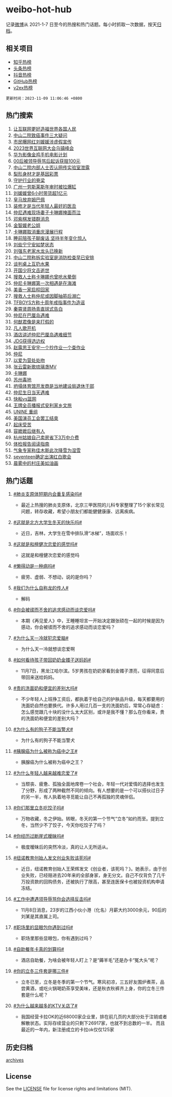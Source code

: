 # weibo-hot-hub

记录[微博](https://www.weibo.com)从 2021-1-7 日至今的热搜和热门话题。每小时抓取一次数据，按天[归档](archives)。

## 相关项目

- [知乎热榜](https://github.com/lonnyzhang423/zhihu-hot-hub)
- [头条热榜](https://github.com/lonnyzhang423/toutiao-hot-hub)
- [抖音热榜](https://github.com/lonnyzhang423/douyin-hot-hub)
- [GitHub热榜](https://github.com/lonnyzhang423/github-hot-hub)
- [v2ex热榜](https://github.com/lonnyzhang423/v2ex-hot-hub)


`更新时间：2023-11-09 11:06:46 +0800`

## 热门搜索

1. [让互联网更好造福世界各国人民](https://m.weibo.cn/search?containerid=100103type%3D1%26t%3D10%26q%3D%23%E8%AE%A9%E4%BA%92%E8%81%94%E7%BD%91%E6%9B%B4%E5%A5%BD%E9%80%A0%E7%A6%8F%E4%B8%96%E7%95%8C%E5%90%84%E5%9B%BD%E4%BA%BA%E6%B0%91%23&stream_entry_id=51&isnewpage=1&extparam=seat%3D1%26pos%3D0%26q%3D%2523%25E8%25AE%25A9%25E4%25BA%2592%25E8%2581%2594%25E7%25BD%2591%25E6%259B%25B4%25E5%25A5%25BD%25E9%2580%25A0%25E7%25A6%258F%25E4%25B8%2596%25E7%2595%258C%25E5%2590%2584%25E5%259B%25BD%25E4%25BA%25BA%25E6%25B0%2591%2523%26dgr%3D0%26c_type%3D51%26filter_type%3Drealtimehot%26stream_entry_id%3D51%26cate%3D10103%26display_time%3D1699499205%26pre_seqid%3D1699499205007932313156)
1. [中山二院致癌事件三大疑问](https://m.weibo.cn/search?containerid=100103type%3D1%26t%3D10%26q%3D%23%E4%B8%AD%E5%B1%B1%E4%BA%8C%E9%99%A2%E8%87%B4%E7%99%8C%E4%BA%8B%E4%BB%B6%E4%B8%89%E5%A4%A7%E7%96%91%E9%97%AE%23&stream_entry_id=31&isnewpage=1&extparam=seat%3D1%26c_type%3D31%26pos%3D0%26flag%3D1%26dgr%3D0%26filter_type%3Drealtimehot%26cate%3D5001%26stream_entry_id%3D31%26q%3D%2523%25E4%25B8%25AD%25E5%25B1%25B1%25E4%25BA%258C%25E9%2599%25A2%25E8%2587%25B4%25E7%2599%258C%25E4%25BA%258B%25E4%25BB%25B6%25E4%25B8%2589%25E5%25A4%25A7%25E7%2596%2591%25E9%2597%25AE%2523%26band_rank%3D1%26lcate%3D5001%26realpos%3D1%26display_time%3D1699499205%26pre_seqid%3D1699499205007932313156)
1. [市民曝网红刘媛媛涉虚假宣传](https://m.weibo.cn/search?containerid=100103type%3D1%26t%3D10%26q%3D%23%E5%B8%82%E6%B0%91%E6%9B%9D%E7%BD%91%E7%BA%A2%E5%88%98%E5%AA%9B%E5%AA%9B%E6%B6%89%E8%99%9A%E5%81%87%E5%AE%A3%E4%BC%A0%23&stream_entry_id=31&isnewpage=1&extparam=seat%3D1%26c_type%3D31%26pos%3D1%26flag%3D2%26dgr%3D0%26filter_type%3Drealtimehot%26cate%3D5001%26stream_entry_id%3D31%26q%3D%2523%25E5%25B8%2582%25E6%25B0%2591%25E6%259B%259D%25E7%25BD%2591%25E7%25BA%25A2%25E5%2588%2598%25E5%25AA%259B%25E5%25AA%259B%25E6%25B6%2589%25E8%2599%259A%25E5%2581%2587%25E5%25AE%25A3%25E4%25BC%25A0%2523%26band_rank%3D2%26lcate%3D5001%26realpos%3D2%26display_time%3D1699499205%26pre_seqid%3D1699499205007932313156)
1. [2023世界互联网大会乌镇峰会](https://m.weibo.cn/search?containerid=100103type%3D1%26t%3D10%26q%3D%232023%E4%B8%96%E7%95%8C%E4%BA%92%E8%81%94%E7%BD%91%E5%A4%A7%E4%BC%9A%E4%B9%8C%E9%95%87%E5%B3%B0%E4%BC%9A%23&stream_entry_id=31&isnewpage=1&extparam=seat%3D1%26c_type%3D31%26pos%3D2%26flag%3D0%26dgr%3D0%26filter_type%3Drealtimehot%26cate%3D5001%26stream_entry_id%3D31%26q%3D%25232023%25E4%25B8%2596%25E7%2595%258C%25E4%25BA%2592%25E8%2581%2594%25E7%25BD%2591%25E5%25A4%25A7%25E4%25BC%259A%25E4%25B9%258C%25E9%2595%2587%25E5%25B3%25B0%25E4%25BC%259A%2523%26band_rank%3D3%26lcate%3D5001%26realpos%3D3%26display_time%3D1699499205%26pre_seqid%3D1699499205007932313156)
1. [华为影像金鸡手机电影计划](https://m.weibo.cn/search?containerid=100103type%3D1%26t%3D10%26q%3D%23%E5%8D%8E%E4%B8%BA%E5%BD%B1%E5%83%8F%E9%87%91%E9%B8%A1%E6%89%8B%E6%9C%BA%E7%94%B5%E5%BD%B1%E8%AE%A1%E5%88%92%23&stream_entry_id=31&isnewpage=1&extparam=seat%3D1%26pos%3D3%26dgr%3D0%26is_ad_pos%3D1%26filter_type%3Drealtimehot%26cate%3D5001%26band_rank%3D4%26lcate%3D5001%26topic_ad%3D1%26c_type%3D31%26stream_entry_id%3D31%26q%3D%2523%25E5%258D%258E%25E4%25B8%25BA%25E5%25BD%25B1%25E5%2583%258F%25E9%2587%2591%25E9%25B8%25A1%25E6%2589%258B%25E6%259C%25BA%25E7%2594%25B5%25E5%25BD%25B1%25E8%25AE%25A1%25E5%2588%2592%2523%26adid%3D211024%26display_time%3D1699499205%26pre_seqid%3D1699499205007932313156)
1. [00后被领导辱骂后起诉获赔100元](https://m.weibo.cn/search?containerid=100103type%3D1%26t%3D10%26q%3D%2300%E5%90%8E%E8%A2%AB%E9%A2%86%E5%AF%BC%E8%BE%B1%E9%AA%82%E5%90%8E%E8%B5%B7%E8%AF%89%E8%8E%B7%E8%B5%94100%E5%85%83%23&stream_entry_id=31&isnewpage=1&extparam=seat%3D1%26c_type%3D31%26pos%3D4%26flag%3D0%26dgr%3D0%26filter_type%3Drealtimehot%26cate%3D5001%26stream_entry_id%3D31%26q%3D%252300%25E5%2590%258E%25E8%25A2%25AB%25E9%25A2%2586%25E5%25AF%25BC%25E8%25BE%25B1%25E9%25AA%2582%25E5%2590%258E%25E8%25B5%25B7%25E8%25AF%2589%25E8%258E%25B7%25E8%25B5%2594100%25E5%2585%2583%2523%26band_rank%3D4%26lcate%3D5001%26realpos%3D4%26display_time%3D1699499205%26pre_seqid%3D1699499205007932313156)
1. [中山二院内部人士否认网传实验室泄露](https://m.weibo.cn/search?containerid=100103type%3D1%26t%3D10%26q%3D%23%E4%B8%AD%E5%B1%B1%E4%BA%8C%E9%99%A2%E5%86%85%E9%83%A8%E4%BA%BA%E5%A3%AB%E5%90%A6%E8%AE%A4%E7%BD%91%E4%BC%A0%E5%AE%9E%E9%AA%8C%E5%AE%A4%E6%B3%84%E9%9C%B2%23&stream_entry_id=31&isnewpage=1&extparam=seat%3D1%26c_type%3D31%26pos%3D5%26flag%3D1%26dgr%3D0%26filter_type%3Drealtimehot%26cate%3D5001%26stream_entry_id%3D31%26q%3D%2523%25E4%25B8%25AD%25E5%25B1%25B1%25E4%25BA%258C%25E9%2599%25A2%25E5%2586%2585%25E9%2583%25A8%25E4%25BA%25BA%25E5%25A3%25AB%25E5%2590%25A6%25E8%25AE%25A4%25E7%25BD%2591%25E4%25BC%25A0%25E5%25AE%259E%25E9%25AA%258C%25E5%25AE%25A4%25E6%25B3%2584%25E9%259C%25B2%2523%26band_rank%3D5%26lcate%3D5001%26realpos%3D5%26display_time%3D1699499205%26pre_seqid%3D1699499205007932313156)
1. [梨形身材才是基因彩票](https://m.weibo.cn/search?containerid=100103type%3D1%26t%3D10%26q%3D%E6%A2%A8%E5%BD%A2%E8%BA%AB%E6%9D%90%E6%89%8D%E6%98%AF%E5%9F%BA%E5%9B%A0%E5%BD%A9%E7%A5%A8&stream_entry_id=31&isnewpage=1&extparam=seat%3D1%26c_type%3D31%26pos%3D6%26flag%3D0%26dgr%3D0%26filter_type%3Drealtimehot%26cate%3D5001%26stream_entry_id%3D31%26q%3D%25E6%25A2%25A8%25E5%25BD%25A2%25E8%25BA%25AB%25E6%259D%2590%25E6%2589%258D%25E6%2598%25AF%25E5%259F%25BA%25E5%259B%25A0%25E5%25BD%25A9%25E7%25A5%25A8%26band_rank%3D6%26lcate%3D5001%26realpos%3D6%26display_time%3D1699499205%26pre_seqid%3D1699499205007932313156)
1. [守护行业的脊梁](https://m.weibo.cn/search?containerid=100103type%3D1%26t%3D10%26q%3D%23%E5%AE%88%E6%8A%A4%E8%A1%8C%E4%B8%9A%E7%9A%84%E8%84%8A%E6%A2%81%23&stream_entry_id=31&isnewpage=1&extparam=seat%3D1%26pos%3D7%26dgr%3D0%26is_ad_pos%3D1%26filter_type%3Drealtimehot%26cate%3D5001%26band_rank%3D7%26lcate%3D5001%26topic_ad%3D1%26c_type%3D31%26stream_entry_id%3D31%26q%3D%2523%25E5%25AE%2588%25E6%258A%25A4%25E8%25A1%258C%25E4%25B8%259A%25E7%259A%2584%25E8%2584%258A%25E6%25A2%2581%2523%26adid%3D211030%26display_time%3D1699499205%26pre_seqid%3D1699499205007932313156)
1. [广州一劳斯莱斯年审时被拉爆缸](https://m.weibo.cn/search?containerid=100103type%3D1%26t%3D10%26q%3D%23%E5%B9%BF%E5%B7%9E%E4%B8%80%E5%8A%B3%E6%96%AF%E8%8E%B1%E6%96%AF%E5%B9%B4%E5%AE%A1%E6%97%B6%E8%A2%AB%E6%8B%89%E7%88%86%E7%BC%B8%23&stream_entry_id=31&isnewpage=1&extparam=seat%3D1%26c_type%3D31%26pos%3D8%26flag%3D1%26dgr%3D0%26filter_type%3Drealtimehot%26cate%3D5001%26stream_entry_id%3D31%26q%3D%2523%25E5%25B9%25BF%25E5%25B7%259E%25E4%25B8%2580%25E5%258A%25B3%25E6%2596%25AF%25E8%258E%25B1%25E6%2596%25AF%25E5%25B9%25B4%25E5%25AE%25A1%25E6%2597%25B6%25E8%25A2%25AB%25E6%258B%2589%25E7%2588%2586%25E7%25BC%25B8%2523%26band_rank%3D7%26lcate%3D5001%26realpos%3D7%26display_time%3D1699499205%26pre_seqid%3D1699499205007932313156)
1. [刘媛媛曾6小时带货超1亿元](https://m.weibo.cn/search?containerid=100103type%3D1%26t%3D10%26q%3D%23%E5%88%98%E5%AA%9B%E5%AA%9B%E6%9B%BE6%E5%B0%8F%E6%97%B6%E5%B8%A6%E8%B4%A7%E8%B6%851%E4%BA%BF%E5%85%83%23&stream_entry_id=31&isnewpage=1&extparam=seat%3D1%26c_type%3D31%26pos%3D9%26flag%3D1%26dgr%3D0%26filter_type%3Drealtimehot%26cate%3D5001%26stream_entry_id%3D31%26q%3D%2523%25E5%2588%2598%25E5%25AA%259B%25E5%25AA%259B%25E6%259B%25BE6%25E5%25B0%258F%25E6%2597%25B6%25E5%25B8%25A6%25E8%25B4%25A7%25E8%25B6%25851%25E4%25BA%25BF%25E5%2585%2583%2523%26band_rank%3D8%26lcate%3D5001%26realpos%3D8%26display_time%3D1699499205%26pre_seqid%3D1699499205007932313156)
1. [皇马放弃姆巴佩](https://m.weibo.cn/search?containerid=100103type%3D1%26t%3D10%26q%3D%E7%9A%87%E9%A9%AC%E6%94%BE%E5%BC%83%E5%A7%86%E5%B7%B4%E4%BD%A9&stream_entry_id=31&isnewpage=1&extparam=seat%3D1%26c_type%3D31%26pos%3D10%26flag%3D1%26dgr%3D0%26filter_type%3Drealtimehot%26cate%3D5001%26stream_entry_id%3D31%26q%3D%25E7%259A%2587%25E9%25A9%25AC%25E6%2594%25BE%25E5%25BC%2583%25E5%25A7%2586%25E5%25B7%25B4%25E4%25BD%25A9%26band_rank%3D9%26lcate%3D5001%26realpos%3D9%26display_time%3D1699499205%26pre_seqid%3D1699499205007932313156)
1. [装修才是当代年轻人最好的医丑](https://m.weibo.cn/search?containerid=100103type%3D1%26t%3D10%26q%3D%E8%A3%85%E4%BF%AE%E6%89%8D%E6%98%AF%E5%BD%93%E4%BB%A3%E5%B9%B4%E8%BD%BB%E4%BA%BA%E6%9C%80%E5%A5%BD%E7%9A%84%E5%8C%BB%E4%B8%91&stream_entry_id=31&isnewpage=1&extparam=seat%3D1%26c_type%3D31%26pos%3D11%26flag%3D1%26dgr%3D0%26filter_type%3Drealtimehot%26cate%3D5001%26stream_entry_id%3D31%26q%3D%25E8%25A3%2585%25E4%25BF%25AE%25E6%2589%258D%25E6%2598%25AF%25E5%25BD%2593%25E4%25BB%25A3%25E5%25B9%25B4%25E8%25BD%25BB%25E4%25BA%25BA%25E6%259C%2580%25E5%25A5%25BD%25E7%259A%2584%25E5%258C%25BB%25E4%25B8%2591%26band_rank%3D10%26lcate%3D5001%26realpos%3D10%26display_time%3D1699499205%26pre_seqid%3D1699499205007932313156)
1. [仲尼遇难现场妻子卡琳娜掩面而泣](https://m.weibo.cn/search?containerid=100103type%3D1%26t%3D10%26q%3D%23%E4%BB%B2%E5%B0%BC%E9%81%87%E9%9A%BE%E7%8E%B0%E5%9C%BA%E5%A6%BB%E5%AD%90%E5%8D%A1%E7%90%B3%E5%A8%9C%E6%8E%A9%E9%9D%A2%E8%80%8C%E6%B3%A3%23&stream_entry_id=31&isnewpage=1&extparam=seat%3D1%26c_type%3D31%26pos%3D12%26flag%3D2%26dgr%3D0%26filter_type%3Drealtimehot%26cate%3D5001%26stream_entry_id%3D31%26q%3D%2523%25E4%25BB%25B2%25E5%25B0%25BC%25E9%2581%2587%25E9%259A%25BE%25E7%258E%25B0%25E5%259C%25BA%25E5%25A6%25BB%25E5%25AD%2590%25E5%258D%25A1%25E7%2590%25B3%25E5%25A8%259C%25E6%258E%25A9%25E9%259D%25A2%25E8%2580%258C%25E6%25B3%25A3%2523%26band_rank%3D11%26lcate%3D5001%26realpos%3D11%26display_time%3D1699499205%26pre_seqid%3D1699499205007932313156)
1. [邓紫棋发错群消息](https://m.weibo.cn/search?containerid=100103type%3D1%26t%3D10%26q%3D%23%E9%82%93%E7%B4%AB%E6%A3%8B%E5%8F%91%E9%94%99%E7%BE%A4%E6%B6%88%E6%81%AF%23&stream_entry_id=31&isnewpage=1&extparam=seat%3D1%26c_type%3D31%26pos%3D13%26flag%3D1%26dgr%3D0%26filter_type%3Drealtimehot%26cate%3D5001%26stream_entry_id%3D31%26q%3D%2523%25E9%2582%2593%25E7%25B4%25AB%25E6%25A3%258B%25E5%258F%2591%25E9%2594%2599%25E7%25BE%25A4%25E6%25B6%2588%25E6%2581%25AF%2523%26band_rank%3D12%26lcate%3D5001%26realpos%3D12%26display_time%3D1699499205%26pre_seqid%3D1699499205007932313156)
1. [金智媛老公姐](https://m.weibo.cn/search?containerid=100103type%3D1%26t%3D10%26q%3D%23%E9%87%91%E6%99%BA%E5%AA%9B%E8%80%81%E5%85%AC%E5%A7%90%23&stream_entry_id=31&isnewpage=1&extparam=seat%3D1%26c_type%3D31%26pos%3D14%26flag%3D1%26dgr%3D0%26filter_type%3Drealtimehot%26cate%3D5001%26stream_entry_id%3D31%26q%3D%2523%25E9%2587%2591%25E6%2599%25BA%25E5%25AA%259B%25E8%2580%2581%25E5%2585%25AC%25E5%25A7%2590%2523%26band_rank%3D13%26lcate%3D5001%26realpos%3D13%26display_time%3D1699499205%26pre_seqid%3D1699499205007932313156)
1. [卡琳娜取消重庆漫展行程](https://m.weibo.cn/search?containerid=100103type%3D1%26t%3D10%26q%3D%23%E5%8D%A1%E7%90%B3%E5%A8%9C%E5%8F%96%E6%B6%88%E9%87%8D%E5%BA%86%E6%BC%AB%E5%B1%95%E8%A1%8C%E7%A8%8B%23&stream_entry_id=31&isnewpage=1&extparam=seat%3D1%26c_type%3D31%26pos%3D15%26flag%3D2%26dgr%3D0%26filter_type%3Drealtimehot%26cate%3D5001%26stream_entry_id%3D31%26q%3D%2523%25E5%258D%25A1%25E7%2590%25B3%25E5%25A8%259C%25E5%258F%2596%25E6%25B6%2588%25E9%2587%258D%25E5%25BA%2586%25E6%25BC%25AB%25E5%25B1%2595%25E8%25A1%258C%25E7%25A8%258B%2523%26band_rank%3D14%26lcate%3D5001%26realpos%3D14%26display_time%3D1699499205%26pre_seqid%3D1699499205007932313156)
1. [睡前陪孩子聊废话 坚持半年变化惊人](https://m.weibo.cn/search?containerid=100103type%3D1%26t%3D10%26q%3D%E7%9D%A1%E5%89%8D%E9%99%AA%E5%AD%A9%E5%AD%90%E8%81%8A%E5%BA%9F%E8%AF%9D+%E5%9D%9A%E6%8C%81%E5%8D%8A%E5%B9%B4%E5%8F%98%E5%8C%96%E6%83%8A%E4%BA%BA&stream_entry_id=31&isnewpage=1&extparam=seat%3D1%26c_type%3D31%26pos%3D16%26flag%3D0%26dgr%3D0%26filter_type%3Drealtimehot%26cate%3D5001%26stream_entry_id%3D31%26q%3D%25E7%259D%25A1%25E5%2589%258D%25E9%2599%25AA%25E5%25AD%25A9%25E5%25AD%2590%25E8%2581%258A%25E5%25BA%259F%25E8%25AF%259D%2520%25E5%259D%259A%25E6%258C%2581%25E5%258D%258A%25E5%25B9%25B4%25E5%258F%2598%25E5%258C%2596%25E6%2583%258A%25E4%25BA%25BA%26band_rank%3D15%26lcate%3D5001%26realpos%3D15%26display_time%3D1699499205%26pre_seqid%3D1699499205007932313156)
1. [刘些宁宁安如梦状态](https://m.weibo.cn/search?containerid=100103type%3D1%26t%3D10%26q%3D%23%E5%88%98%E4%BA%9B%E5%AE%81%E5%AE%81%E5%AE%89%E5%A6%82%E6%A2%A6%E7%8A%B6%E6%80%81%23&stream_entry_id=31&isnewpage=1&extparam=seat%3D1%26c_type%3D31%26pos%3D17%26flag%3D1%26dgr%3D0%26filter_type%3Drealtimehot%26cate%3D5001%26stream_entry_id%3D31%26q%3D%2523%25E5%2588%2598%25E4%25BA%259B%25E5%25AE%2581%25E5%25AE%2581%25E5%25AE%2589%25E5%25A6%2582%25E6%25A2%25A6%25E7%258A%25B6%25E6%2580%2581%2523%26band_rank%3D16%26lcate%3D5001%26realpos%3D16%26display_time%3D1699499205%26pre_seqid%3D1699499205007932313156)
1. [刘强东老家水龙头已换新](https://m.weibo.cn/search?containerid=100103type%3D1%26t%3D10%26q%3D%23%E5%88%98%E5%BC%BA%E4%B8%9C%E8%80%81%E5%AE%B6%E6%B0%B4%E9%BE%99%E5%A4%B4%E5%B7%B2%E6%8D%A2%E6%96%B0%23&stream_entry_id=31&isnewpage=1&extparam=seat%3D1%26c_type%3D31%26pos%3D18%26flag%3D1%26dgr%3D0%26filter_type%3Drealtimehot%26cate%3D5001%26stream_entry_id%3D31%26q%3D%2523%25E5%2588%2598%25E5%25BC%25BA%25E4%25B8%259C%25E8%2580%2581%25E5%25AE%25B6%25E6%25B0%25B4%25E9%25BE%2599%25E5%25A4%25B4%25E5%25B7%25B2%25E6%258D%25A2%25E6%2596%25B0%2523%26band_rank%3D17%26lcate%3D5001%26realpos%3D17%26display_time%3D1699499205%26pre_seqid%3D1699499205007932313156)
1. [中山二院称拆实验室是消防检查早已安排](https://m.weibo.cn/search?containerid=100103type%3D1%26t%3D10%26q%3D%23%E4%B8%AD%E5%B1%B1%E4%BA%8C%E9%99%A2%E7%A7%B0%E6%8B%86%E5%AE%9E%E9%AA%8C%E5%AE%A4%E6%98%AF%E6%B6%88%E9%98%B2%E6%A3%80%E6%9F%A5%E6%97%A9%E5%B7%B2%E5%AE%89%E6%8E%92%23&stream_entry_id=31&isnewpage=1&extparam=seat%3D1%26c_type%3D31%26pos%3D19%26flag%3D1%26dgr%3D0%26filter_type%3Drealtimehot%26cate%3D5001%26stream_entry_id%3D31%26q%3D%2523%25E4%25B8%25AD%25E5%25B1%25B1%25E4%25BA%258C%25E9%2599%25A2%25E7%25A7%25B0%25E6%258B%2586%25E5%25AE%259E%25E9%25AA%258C%25E5%25AE%25A4%25E6%2598%25AF%25E6%25B6%2588%25E9%2598%25B2%25E6%25A3%2580%25E6%259F%25A5%25E6%2597%25A9%25E5%25B7%25B2%25E5%25AE%2589%25E6%258E%2592%2523%26band_rank%3D18%26lcate%3D5001%26realpos%3D18%26display_time%3D1699499205%26pre_seqid%3D1699499205007932313156)
1. [谈判桌上互扔水果](https://m.weibo.cn/search?containerid=100103type%3D1%26t%3D10%26q%3D%23%E8%B0%88%E5%88%A4%E6%A1%8C%E4%B8%8A%E4%BA%92%E6%89%94%E6%B0%B4%E6%9E%9C%23&stream_entry_id=31&isnewpage=1&extparam=seat%3D1%26c_type%3D31%26pos%3D20%26flag%3D1%26dgr%3D0%26filter_type%3Drealtimehot%26cate%3D5001%26stream_entry_id%3D31%26q%3D%2523%25E8%25B0%2588%25E5%2588%25A4%25E6%25A1%258C%25E4%25B8%258A%25E4%25BA%2592%25E6%2589%2594%25E6%25B0%25B4%25E6%259E%259C%2523%26band_rank%3D19%26lcate%3D5001%26realpos%3D19%26display_time%3D1699499205%26pre_seqid%3D1699499205007932313156)
1. [开国少将文击逝世](https://m.weibo.cn/search?containerid=100103type%3D1%26t%3D10%26q%3D%23%E5%BC%80%E5%9B%BD%E5%B0%91%E5%B0%86%E6%96%87%E5%87%BB%E9%80%9D%E4%B8%96%23&stream_entry_id=31&isnewpage=1&extparam=seat%3D1%26c_type%3D31%26pos%3D21%26flag%3D1%26dgr%3D0%26filter_type%3Drealtimehot%26cate%3D5001%26stream_entry_id%3D31%26q%3D%2523%25E5%25BC%2580%25E5%259B%25BD%25E5%25B0%2591%25E5%25B0%2586%25E6%2596%2587%25E5%2587%25BB%25E9%2580%259D%25E4%25B8%2596%2523%26band_rank%3D20%26lcate%3D5001%26realpos%3D20%26display_time%3D1699499205%26pre_seqid%3D1699499205007932313156)
1. [搜救人士称卡琳娜也曾呛水晕倒](https://m.weibo.cn/search?containerid=100103type%3D1%26t%3D10%26q%3D%23%E6%90%9C%E6%95%91%E4%BA%BA%E5%A3%AB%E7%A7%B0%E5%8D%A1%E7%90%B3%E5%A8%9C%E4%B9%9F%E6%9B%BE%E5%91%9B%E6%B0%B4%E6%99%95%E5%80%92%23&stream_entry_id=31&isnewpage=1&extparam=seat%3D1%26c_type%3D31%26pos%3D22%26flag%3D2%26dgr%3D0%26filter_type%3Drealtimehot%26cate%3D5001%26stream_entry_id%3D31%26q%3D%2523%25E6%2590%259C%25E6%2595%2591%25E4%25BA%25BA%25E5%25A3%25AB%25E7%25A7%25B0%25E5%258D%25A1%25E7%2590%25B3%25E5%25A8%259C%25E4%25B9%259F%25E6%259B%25BE%25E5%2591%259B%25E6%25B0%25B4%25E6%2599%2595%25E5%2580%2592%2523%26band_rank%3D21%26lcate%3D5001%26realpos%3D21%26display_time%3D1699499205%26pre_seqid%3D1699499205007932313156)
1. [仲尼卡琳娜第一次相遇是在海滩](https://m.weibo.cn/search?containerid=100103type%3D1%26t%3D10%26q%3D%23%E4%BB%B2%E5%B0%BC%E5%8D%A1%E7%90%B3%E5%A8%9C%E7%AC%AC%E4%B8%80%E6%AC%A1%E7%9B%B8%E9%81%87%E6%98%AF%E5%9C%A8%E6%B5%B7%E6%BB%A9%23&stream_entry_id=31&isnewpage=1&extparam=seat%3D1%26c_type%3D31%26pos%3D23%26flag%3D2%26dgr%3D0%26filter_type%3Drealtimehot%26cate%3D5001%26stream_entry_id%3D31%26q%3D%2523%25E4%25BB%25B2%25E5%25B0%25BC%25E5%258D%25A1%25E7%2590%25B3%25E5%25A8%259C%25E7%25AC%25AC%25E4%25B8%2580%25E6%25AC%25A1%25E7%259B%25B8%25E9%2581%2587%25E6%2598%25AF%25E5%259C%25A8%25E6%25B5%25B7%25E6%25BB%25A9%2523%26band_rank%3D22%26lcate%3D5001%26realpos%3D22%26display_time%3D1699499205%26pre_seqid%3D1699499205007932313156)
1. [美香一家启程回家](https://m.weibo.cn/search?containerid=100103type%3D1%26t%3D10%26q%3D%23%E7%BE%8E%E9%A6%99%E4%B8%80%E5%AE%B6%E5%90%AF%E7%A8%8B%E5%9B%9E%E5%AE%B6%23&stream_entry_id=31&isnewpage=1&extparam=seat%3D1%26c_type%3D31%26pos%3D24%26flag%3D0%26dgr%3D0%26filter_type%3Drealtimehot%26cate%3D5001%26stream_entry_id%3D31%26q%3D%2523%25E7%25BE%258E%25E9%25A6%2599%25E4%25B8%2580%25E5%25AE%25B6%25E5%2590%25AF%25E7%25A8%258B%25E5%259B%259E%25E5%25AE%25B6%2523%26band_rank%3D23%26lcate%3D5001%26realpos%3D23%26display_time%3D1699499205%26pre_seqid%3D1699499205007932313156)
1. [搜救人士称仲尼或因脚抽筋后溺亡](https://m.weibo.cn/search?containerid=100103type%3D1%26t%3D10%26q%3D%23%E6%90%9C%E6%95%91%E4%BA%BA%E5%A3%AB%E7%A7%B0%E4%BB%B2%E5%B0%BC%E6%88%96%E5%9B%A0%E8%84%9A%E6%8A%BD%E7%AD%8B%E5%90%8E%E6%BA%BA%E4%BA%A1%23&stream_entry_id=31&isnewpage=1&extparam=seat%3D1%26c_type%3D31%26pos%3D25%26flag%3D2%26dgr%3D0%26filter_type%3Drealtimehot%26cate%3D5001%26stream_entry_id%3D31%26q%3D%2523%25E6%2590%259C%25E6%2595%2591%25E4%25BA%25BA%25E5%25A3%25AB%25E7%25A7%25B0%25E4%25BB%25B2%25E5%25B0%25BC%25E6%2588%2596%25E5%259B%25A0%25E8%2584%259A%25E6%258A%25BD%25E7%25AD%258B%25E5%2590%258E%25E6%25BA%25BA%25E4%25BA%25A1%2523%26band_rank%3D24%26lcate%3D5001%26realpos%3D24%26display_time%3D1699499205%26pre_seqid%3D1699499205007932313156)
1. [TFBOYS方称十周年戒指事件为造谣](https://m.weibo.cn/search?containerid=100103type%3D1%26t%3D10%26q%3D%23TFBOYS%E6%96%B9%E7%A7%B0%E5%8D%81%E5%91%A8%E5%B9%B4%E6%88%92%E6%8C%87%E4%BA%8B%E4%BB%B6%E4%B8%BA%E9%80%A0%E8%B0%A3%23&stream_entry_id=31&isnewpage=1&extparam=seat%3D1%26c_type%3D31%26pos%3D26%26flag%3D0%26dgr%3D0%26filter_type%3Drealtimehot%26cate%3D5001%26stream_entry_id%3D31%26q%3D%2523TFBOYS%25E6%2596%25B9%25E7%25A7%25B0%25E5%258D%2581%25E5%2591%25A8%25E5%25B9%25B4%25E6%2588%2592%25E6%258C%2587%25E4%25BA%258B%25E4%25BB%25B6%25E4%25B8%25BA%25E9%2580%25A0%25E8%25B0%25A3%2523%26band_rank%3D25%26lcate%3D5001%26realpos%3D25%26display_time%3D1699499205%26pre_seqid%3D1699499205007932313156)
1. [秦霄贤周扬青直球式告白](https://m.weibo.cn/search?containerid=100103type%3D1%26t%3D10%26q%3D%23%E7%A7%A6%E9%9C%84%E8%B4%A4%E5%91%A8%E6%89%AC%E9%9D%92%E7%9B%B4%E7%90%83%E5%BC%8F%E5%91%8A%E7%99%BD%23&stream_entry_id=31&isnewpage=1&extparam=seat%3D1%26c_type%3D31%26pos%3D27%26flag%3D1%26dgr%3D0%26filter_type%3Drealtimehot%26cate%3D5001%26stream_entry_id%3D31%26q%3D%2523%25E7%25A7%25A6%25E9%259C%2584%25E8%25B4%25A4%25E5%2591%25A8%25E6%2589%25AC%25E9%259D%2592%25E7%259B%25B4%25E7%2590%2583%25E5%25BC%258F%25E5%2591%258A%25E7%2599%25BD%2523%26band_rank%3D26%26lcate%3D5001%26realpos%3D26%26display_time%3D1699499205%26pre_seqid%3D1699499205007932313156)
1. [仲尼在巴厘岛遇难](https://m.weibo.cn/search?containerid=100103type%3D1%26t%3D10%26q%3D%23%E4%BB%B2%E5%B0%BC%E5%9C%A8%E5%B7%B4%E5%8E%98%E5%B2%9B%E9%81%87%E9%9A%BE%23&stream_entry_id=31&isnewpage=1&extparam=seat%3D1%26c_type%3D31%26pos%3D28%26flag%3D0%26dgr%3D0%26filter_type%3Drealtimehot%26cate%3D5001%26stream_entry_id%3D31%26q%3D%2523%25E4%25BB%25B2%25E5%25B0%25BC%25E5%259C%25A8%25E5%25B7%25B4%25E5%258E%2598%25E5%25B2%259B%25E9%2581%2587%25E9%259A%25BE%2523%26band_rank%3D27%26lcate%3D5001%26realpos%3D27%26display_time%3D1699499205%26pre_seqid%3D1699499205007932313156)
1. [何猷君像是来打假的](https://m.weibo.cn/search?containerid=100103type%3D1%26t%3D10%26q%3D%23%E4%BD%95%E7%8C%B7%E5%90%9B%E5%83%8F%E6%98%AF%E6%9D%A5%E6%89%93%E5%81%87%E7%9A%84%23&stream_entry_id=31&isnewpage=1&extparam=seat%3D1%26c_type%3D31%26pos%3D29%26flag%3D0%26dgr%3D0%26filter_type%3Drealtimehot%26cate%3D5001%26stream_entry_id%3D31%26q%3D%2523%25E4%25BD%2595%25E7%258C%25B7%25E5%2590%259B%25E5%2583%258F%25E6%2598%25AF%25E6%259D%25A5%25E6%2589%2593%25E5%2581%2587%25E7%259A%2584%2523%26band_rank%3D28%26lcate%3D5001%26realpos%3D28%26display_time%3D1699499205%26pre_seqid%3D1699499205007932313156)
1. [凡人歌开机](https://m.weibo.cn/search?containerid=100103type%3D1%26t%3D10%26q%3D%23%E5%87%A1%E4%BA%BA%E6%AD%8C%E5%BC%80%E6%9C%BA%23&stream_entry_id=31&isnewpage=1&extparam=seat%3D1%26c_type%3D31%26pos%3D30%26flag%3D1%26dgr%3D0%26filter_type%3Drealtimehot%26cate%3D5001%26stream_entry_id%3D31%26q%3D%2523%25E5%2587%25A1%25E4%25BA%25BA%25E6%25AD%258C%25E5%25BC%2580%25E6%259C%25BA%2523%26band_rank%3D29%26lcate%3D5001%26realpos%3D29%26display_time%3D1699499205%26pre_seqid%3D1699499205007932313156)
1. [酒店讲述仲尼巴厘岛遇难细节](https://m.weibo.cn/search?containerid=100103type%3D1%26t%3D10%26q%3D%23%E9%85%92%E5%BA%97%E8%AE%B2%E8%BF%B0%E4%BB%B2%E5%B0%BC%E5%B7%B4%E5%8E%98%E5%B2%9B%E9%81%87%E9%9A%BE%E7%BB%86%E8%8A%82%23&stream_entry_id=31&isnewpage=1&extparam=seat%3D1%26c_type%3D31%26pos%3D31%26flag%3D0%26dgr%3D0%26filter_type%3Drealtimehot%26cate%3D5001%26stream_entry_id%3D31%26q%3D%2523%25E9%2585%2592%25E5%25BA%2597%25E8%25AE%25B2%25E8%25BF%25B0%25E4%25BB%25B2%25E5%25B0%25BC%25E5%25B7%25B4%25E5%258E%2598%25E5%25B2%259B%25E9%2581%2587%25E9%259A%25BE%25E7%25BB%2586%25E8%258A%2582%2523%26band_rank%3D30%26lcate%3D5001%26realpos%3D30%26display_time%3D1699499205%26pre_seqid%3D1699499205007932313156)
1. [JDG获得选边权](https://m.weibo.cn/search?containerid=100103type%3D1%26t%3D10%26q%3D%23JDG%E8%8E%B7%E5%BE%97%E9%80%89%E8%BE%B9%E6%9D%83%23&stream_entry_id=31&isnewpage=1&extparam=seat%3D1%26c_type%3D31%26pos%3D32%26flag%3D1%26dgr%3D0%26filter_type%3Drealtimehot%26cate%3D5001%26stream_entry_id%3D31%26q%3D%2523JDG%25E8%258E%25B7%25E5%25BE%2597%25E9%2580%2589%25E8%25BE%25B9%25E6%259D%2583%2523%26band_rank%3D31%26lcate%3D5001%26realpos%3D31%26display_time%3D1699499205%26pre_seqid%3D1699499205007932313156)
1. [赵露思王安宇一个抄作业一个查作业](https://m.weibo.cn/search?containerid=100103type%3D1%26t%3D10%26q%3D%23%E8%B5%B5%E9%9C%B2%E6%80%9D%E7%8E%8B%E5%AE%89%E5%AE%87%E4%B8%80%E4%B8%AA%E6%8A%84%E4%BD%9C%E4%B8%9A%E4%B8%80%E4%B8%AA%E6%9F%A5%E4%BD%9C%E4%B8%9A%23&stream_entry_id=31&isnewpage=1&extparam=seat%3D1%26c_type%3D31%26pos%3D33%26flag%3D0%26dgr%3D0%26filter_type%3Drealtimehot%26cate%3D5001%26stream_entry_id%3D31%26q%3D%2523%25E8%25B5%25B5%25E9%259C%25B2%25E6%2580%259D%25E7%258E%258B%25E5%25AE%2589%25E5%25AE%2587%25E4%25B8%2580%25E4%25B8%25AA%25E6%258A%2584%25E4%25BD%259C%25E4%25B8%259A%25E4%25B8%2580%25E4%25B8%25AA%25E6%259F%25A5%25E4%25BD%259C%25E4%25B8%259A%2523%26band_rank%3D32%26lcate%3D5001%26realpos%3D32%26display_time%3D1699499205%26pre_seqid%3D1699499205007932313156)
1. [仲尼](https://m.weibo.cn/search?containerid=100103type%3D1%26t%3D10%26q%3D%E4%BB%B2%E5%B0%BC&stream_entry_id=31&isnewpage=1&extparam=seat%3D1%26c_type%3D31%26pos%3D34%26flag%3D0%26dgr%3D0%26filter_type%3Drealtimehot%26cate%3D5001%26stream_entry_id%3D31%26q%3D%25E4%25BB%25B2%25E5%25B0%25BC%26band_rank%3D33%26lcate%3D5001%26realpos%3D33%26display_time%3D1699499205%26pre_seqid%3D1699499205007932313156)
1. [以爱为营处处吻](https://m.weibo.cn/search?containerid=100103type%3D1%26t%3D10%26q%3D%23%E4%BB%A5%E7%88%B1%E4%B8%BA%E8%90%A5%E5%A4%84%E5%A4%84%E5%90%BB%23&stream_entry_id=31&isnewpage=1&extparam=seat%3D1%26c_type%3D31%26pos%3D35%26flag%3D1%26dgr%3D0%26filter_type%3Drealtimehot%26cate%3D5001%26stream_entry_id%3D31%26q%3D%2523%25E4%25BB%25A5%25E7%2588%25B1%25E4%25B8%25BA%25E8%2590%25A5%25E5%25A4%2584%25E5%25A4%2584%25E5%2590%25BB%2523%26band_rank%3D34%26lcate%3D5001%26realpos%3D34%26display_time%3D1699499205%26pre_seqid%3D1699499205007932313156)
1. [张云雷新歌琉璃盏MV](https://m.weibo.cn/search?containerid=100103type%3D1%26t%3D10%26q%3D%E5%BC%A0%E4%BA%91%E9%9B%B7%E6%96%B0%E6%AD%8C%E7%90%89%E7%92%83%E7%9B%8FMV&stream_entry_id=31&isnewpage=1&extparam=seat%3D1%26c_type%3D31%26pos%3D36%26flag%3D1%26dgr%3D0%26filter_type%3Drealtimehot%26cate%3D5001%26stream_entry_id%3D31%26q%3D%25E5%25BC%25A0%25E4%25BA%2591%25E9%259B%25B7%25E6%2596%25B0%25E6%25AD%258C%25E7%2590%2589%25E7%2592%2583%25E7%259B%258FMV%26band_rank%3D35%26lcate%3D5001%26realpos%3D35%26display_time%3D1699499205%26pre_seqid%3D1699499205007932313156)
1. [卡琳娜](https://m.weibo.cn/search?containerid=100103type%3D1%26t%3D10%26q%3D%E5%8D%A1%E7%90%B3%E5%A8%9C&stream_entry_id=31&isnewpage=1&extparam=seat%3D1%26c_type%3D31%26pos%3D37%26flag%3D0%26dgr%3D0%26filter_type%3Drealtimehot%26cate%3D5001%26stream_entry_id%3D31%26q%3D%25E5%258D%25A1%25E7%2590%25B3%25E5%25A8%259C%26band_rank%3D36%26lcate%3D5001%26realpos%3D36%26display_time%3D1699499205%26pre_seqid%3D1699499205007932313156)
1. [苏州毒地](https://m.weibo.cn/search?containerid=100103type%3D1%26t%3D10%26q%3D%E8%8B%8F%E5%B7%9E%E6%AF%92%E5%9C%B0&stream_entry_id=31&isnewpage=1&extparam=seat%3D1%26c_type%3D31%26pos%3D38%26flag%3D0%26dgr%3D0%26filter_type%3Drealtimehot%26cate%3D5001%26stream_entry_id%3D31%26q%3D%25E8%258B%258F%25E5%25B7%259E%25E6%25AF%2592%25E5%259C%25B0%26band_rank%3D37%26lcate%3D5001%26realpos%3D37%26display_time%3D1699499205%26pre_seqid%3D1699499205007932313156)
1. [坍塌体育馆开发商是当地建设局退休干部](https://m.weibo.cn/search?containerid=100103type%3D1%26t%3D10%26q%3D%23%E5%9D%8D%E5%A1%8C%E4%BD%93%E8%82%B2%E9%A6%86%E5%BC%80%E5%8F%91%E5%95%86%E6%98%AF%E5%BD%93%E5%9C%B0%E5%BB%BA%E8%AE%BE%E5%B1%80%E9%80%80%E4%BC%91%E5%B9%B2%E9%83%A8%23&stream_entry_id=31&isnewpage=1&extparam=seat%3D1%26c_type%3D31%26pos%3D39%26flag%3D0%26dgr%3D0%26filter_type%3Drealtimehot%26cate%3D5001%26stream_entry_id%3D31%26q%3D%2523%25E5%259D%258D%25E5%25A1%258C%25E4%25BD%2593%25E8%2582%25B2%25E9%25A6%2586%25E5%25BC%2580%25E5%258F%2591%25E5%2595%2586%25E6%2598%25AF%25E5%25BD%2593%25E5%259C%25B0%25E5%25BB%25BA%25E8%25AE%25BE%25E5%25B1%2580%25E9%2580%2580%25E4%25BC%2591%25E5%25B9%25B2%25E9%2583%25A8%2523%26band_rank%3D38%26lcate%3D5001%26realpos%3D38%26display_time%3D1699499205%26pre_seqid%3D1699499205007932313156)
1. [仲尼生日当天遇难](https://m.weibo.cn/search?containerid=100103type%3D1%26t%3D10%26q%3D%23%E4%BB%B2%E5%B0%BC%E7%94%9F%E6%97%A5%E5%BD%93%E5%A4%A9%E9%81%87%E9%9A%BE%23&stream_entry_id=31&isnewpage=1&extparam=seat%3D1%26c_type%3D31%26pos%3D40%26flag%3D0%26dgr%3D0%26filter_type%3Drealtimehot%26cate%3D5001%26stream_entry_id%3D31%26q%3D%2523%25E4%25BB%25B2%25E5%25B0%25BC%25E7%2594%259F%25E6%2597%25A5%25E5%25BD%2593%25E5%25A4%25A9%25E9%2581%2587%25E9%259A%25BE%2523%26band_rank%3D39%26lcate%3D5001%26realpos%3D39%26display_time%3D1699499205%26pre_seqid%3D1699499205007932313156)
1. [快船vs篮网](https://m.weibo.cn/search?containerid=100103type%3D1%26t%3D10%26q%3D%23%E5%BF%AB%E8%88%B9vs%E7%AF%AE%E7%BD%91%23&stream_entry_id=31&isnewpage=1&extparam=seat%3D1%26c_type%3D31%26pos%3D41%26flag%3D1%26dgr%3D0%26filter_type%3Drealtimehot%26cate%3D5001%26stream_entry_id%3D31%26q%3D%2523%25E5%25BF%25AB%25E8%2588%25B9vs%25E7%25AF%25AE%25E7%25BD%2591%2523%26band_rank%3D40%26lcate%3D5001%26realpos%3D40%26display_time%3D1699499205%26pre_seqid%3D1699499205007932313156)
1. [王牌全员播报式安利家乡文旅](https://m.weibo.cn/search?containerid=100103type%3D1%26t%3D10%26q%3D%23%E7%8E%8B%E7%89%8C%E5%85%A8%E5%91%98%E6%92%AD%E6%8A%A5%E5%BC%8F%E5%AE%89%E5%88%A9%E5%AE%B6%E4%B9%A1%E6%96%87%E6%97%85%23&stream_entry_id=31&isnewpage=1&extparam=seat%3D1%26c_type%3D31%26pos%3D42%26flag%3D1%26dgr%3D0%26filter_type%3Drealtimehot%26cate%3D5001%26stream_entry_id%3D31%26q%3D%2523%25E7%258E%258B%25E7%2589%258C%25E5%2585%25A8%25E5%2591%2598%25E6%2592%25AD%25E6%258A%25A5%25E5%25BC%258F%25E5%25AE%2589%25E5%2588%25A9%25E5%25AE%25B6%25E4%25B9%25A1%25E6%2596%2587%25E6%2597%2585%2523%26band_rank%3D41%26lcate%3D5001%26realpos%3D41%26display_time%3D1699499205%26pre_seqid%3D1699499205007932313156)
1. [UNINE 重组](https://m.weibo.cn/search?containerid=100103type%3D1%26t%3D10%26q%3DUNINE+%E9%87%8D%E7%BB%84&stream_entry_id=31&isnewpage=1&extparam=seat%3D1%26c_type%3D31%26pos%3D43%26flag%3D0%26dgr%3D0%26filter_type%3Drealtimehot%26cate%3D5001%26stream_entry_id%3D31%26q%3DUNINE%2520%25E9%2587%258D%25E7%25BB%2584%26band_rank%3D42%26lcate%3D5001%26realpos%3D42%26display_time%3D1699499205%26pre_seqid%3D1699499205007932313156)
1. [美国演员工会罢工结束](https://m.weibo.cn/search?containerid=100103type%3D1%26t%3D10%26q%3D%23%E7%BE%8E%E5%9B%BD%E6%BC%94%E5%91%98%E5%B7%A5%E4%BC%9A%E7%BD%A2%E5%B7%A5%E7%BB%93%E6%9D%9F%23&stream_entry_id=31&isnewpage=1&extparam=seat%3D1%26c_type%3D31%26pos%3D44%26flag%3D1%26dgr%3D0%26filter_type%3Drealtimehot%26cate%3D5001%26stream_entry_id%3D31%26q%3D%2523%25E7%25BE%258E%25E5%259B%25BD%25E6%25BC%2594%25E5%2591%2598%25E5%25B7%25A5%25E4%25BC%259A%25E7%25BD%25A2%25E5%25B7%25A5%25E7%25BB%2593%25E6%259D%259F%2523%26band_rank%3D43%26lcate%3D5001%26realpos%3D43%26display_time%3D1699499205%26pre_seqid%3D1699499205007932313156)
1. [起床受苦](https://m.weibo.cn/search?containerid=100103type%3D1%26t%3D10%26q%3D%E8%B5%B7%E5%BA%8A%E5%8F%97%E8%8B%A6&stream_entry_id=31&isnewpage=1&extparam=seat%3D1%26c_type%3D31%26pos%3D45%26flag%3D1%26dgr%3D0%26filter_type%3Drealtimehot%26cate%3D5001%26stream_entry_id%3D31%26q%3D%25E8%25B5%25B7%25E5%25BA%258A%25E5%258F%2597%25E8%258B%25A6%26band_rank%3D44%26lcate%3D5001%26realpos%3D44%26display_time%3D1699499205%26pre_seqid%3D1699499205007932313156)
1. [容嬷嬷后继有人](https://m.weibo.cn/search?containerid=100103type%3D1%26t%3D10%26q%3D%E5%AE%B9%E5%AC%B7%E5%AC%B7%E5%90%8E%E7%BB%A7%E6%9C%89%E4%BA%BA&stream_entry_id=31&isnewpage=1&extparam=seat%3D1%26c_type%3D31%26pos%3D46%26flag%3D1%26dgr%3D0%26filter_type%3Drealtimehot%26cate%3D5001%26stream_entry_id%3D31%26q%3D%25E5%25AE%25B9%25E5%25AC%25B7%25E5%25AC%25B7%25E5%2590%258E%25E7%25BB%25A7%25E6%259C%2589%25E4%25BA%25BA%26band_rank%3D45%26lcate%3D5001%26realpos%3D45%26display_time%3D1699499205%26pre_seqid%3D1699499205007932313156)
1. [杭州姑娘自己卖房省下3万中介费](https://m.weibo.cn/search?containerid=100103type%3D1%26t%3D10%26q%3D%23%E6%9D%AD%E5%B7%9E%E5%A7%91%E5%A8%98%E8%87%AA%E5%B7%B1%E5%8D%96%E6%88%BF%E7%9C%81%E4%B8%8B3%E4%B8%87%E4%B8%AD%E4%BB%8B%E8%B4%B9%23&stream_entry_id=31&isnewpage=1&extparam=seat%3D1%26c_type%3D31%26pos%3D47%26flag%3D0%26dgr%3D0%26filter_type%3Drealtimehot%26cate%3D5001%26stream_entry_id%3D31%26q%3D%2523%25E6%259D%25AD%25E5%25B7%259E%25E5%25A7%2591%25E5%25A8%2598%25E8%2587%25AA%25E5%25B7%25B1%25E5%258D%2596%25E6%2588%25BF%25E7%259C%2581%25E4%25B8%258B3%25E4%25B8%2587%25E4%25B8%25AD%25E4%25BB%258B%25E8%25B4%25B9%2523%26band_rank%3D46%26lcate%3D5001%26realpos%3D46%26display_time%3D1699499205%26pre_seqid%3D1699499205007932313156)
1. [体检报告阅读指南](https://m.weibo.cn/search?containerid=100103type%3D1%26t%3D10%26q%3D%E4%BD%93%E6%A3%80%E6%8A%A5%E5%91%8A%E9%98%85%E8%AF%BB%E6%8C%87%E5%8D%97&stream_entry_id=31&isnewpage=1&extparam=seat%3D1%26c_type%3D31%26pos%3D48%26flag%3D1%26dgr%3D0%26filter_type%3Drealtimehot%26cate%3D5001%26stream_entry_id%3D31%26q%3D%25E4%25BD%2593%25E6%25A3%2580%25E6%258A%25A5%25E5%2591%258A%25E9%2598%2585%25E8%25AF%25BB%25E6%258C%2587%25E5%258D%2597%26band_rank%3D47%26lcate%3D5001%26realpos%3D47%26display_time%3D1699499205%26pre_seqid%3D1699499205007932313156)
1. [气象专家称佳木斯此次降雪为湿雪](https://m.weibo.cn/search?containerid=100103type%3D1%26t%3D10%26q%3D%23%E6%B0%94%E8%B1%A1%E4%B8%93%E5%AE%B6%E7%A7%B0%E4%BD%B3%E6%9C%A8%E6%96%AF%E6%AD%A4%E6%AC%A1%E9%99%8D%E9%9B%AA%E4%B8%BA%E6%B9%BF%E9%9B%AA%23&stream_entry_id=31&isnewpage=1&extparam=seat%3D1%26c_type%3D31%26pos%3D49%26flag%3D1%26dgr%3D0%26filter_type%3Drealtimehot%26cate%3D5001%26stream_entry_id%3D31%26q%3D%2523%25E6%25B0%2594%25E8%25B1%25A1%25E4%25B8%2593%25E5%25AE%25B6%25E7%25A7%25B0%25E4%25BD%25B3%25E6%259C%25A8%25E6%2596%25AF%25E6%25AD%25A4%25E6%25AC%25A1%25E9%2599%258D%25E9%259B%25AA%25E4%25B8%25BA%25E6%25B9%25BF%25E9%259B%25AA%2523%26band_rank%3D48%26lcate%3D5001%26realpos%3D48%26display_time%3D1699499205%26pre_seqid%3D1699499205007932313156)
1. [seventeen确定出演红白歌会](https://m.weibo.cn/search?containerid=100103type%3D1%26t%3D10%26q%3Dseventeen%E7%A1%AE%E5%AE%9A%E5%87%BA%E6%BC%94%E7%BA%A2%E7%99%BD%E6%AD%8C%E4%BC%9A&stream_entry_id=31&isnewpage=1&extparam=seat%3D1%26c_type%3D31%26pos%3D50%26flag%3D0%26dgr%3D0%26filter_type%3Drealtimehot%26cate%3D5001%26stream_entry_id%3D31%26q%3Dseventeen%25E7%25A1%25AE%25E5%25AE%259A%25E5%2587%25BA%25E6%25BC%2594%25E7%25BA%25A2%25E7%2599%25BD%25E6%25AD%258C%25E4%25BC%259A%26band_rank%3D49%26lcate%3D5001%26realpos%3D49%26display_time%3D1699499205%26pre_seqid%3D1699499205007932313156)
1. [晨雾中的村庄美如油画](https://m.weibo.cn/search?containerid=100103type%3D1%26t%3D10%26q%3D%23%E6%99%A8%E9%9B%BE%E4%B8%AD%E7%9A%84%E6%9D%91%E5%BA%84%E7%BE%8E%E5%A6%82%E6%B2%B9%E7%94%BB%23&stream_entry_id=31&isnewpage=1&extparam=seat%3D1%26c_type%3D31%26pos%3D51%26flag%3D32768%26dgr%3D0%26filter_type%3Drealtimehot%26cate%3D5001%26stream_entry_id%3D31%26q%3D%2523%25E6%2599%25A8%25E9%259B%25BE%25E4%25B8%25AD%25E7%259A%2584%25E6%259D%2591%25E5%25BA%2584%25E7%25BE%258E%25E5%25A6%2582%25E6%25B2%25B9%25E7%2594%25BB%2523%26band_rank%3D50%26lcate%3D5001%26realpos%3D50%26display_time%3D1699499205%26pre_seqid%3D1699499205007932313156)

## 热门话题

1. [#肺炎支原体短期内会重复感染吗#](https://m.weibo.cn/search?containerid=231522type%3D1%26t%3D10%26q%3D%23%E8%82%BA%E7%82%8E%E6%94%AF%E5%8E%9F%E4%BD%93%E7%9F%AD%E6%9C%9F%E5%86%85%E4%BC%9A%E9%87%8D%E5%A4%8D%E6%84%9F%E6%9F%93%E5%90%97%23&stream_entry_id=128&isnewpage=1&extparam=seat%3D1%26pos%3D1-0-0%26dgr%3D0%26unitid%3D1699444996710%26lcate%3D5004%26cate%3D5004%26c_type%3D128%26display_time%3D1699499206%26pre_seqid%3D169949920655902174531)
    - 最近上热搜的肺炎支原体，北京三甲医院的儿科专家整理了15个家长常见问题，转存收藏，希望小朋友们都能健健康康、远离疾病。

1. [#这就是北方大学生冬天的快乐吗#](https://m.weibo.cn/search?containerid=231522type%3D1%26t%3D10%26q%3D%23%E8%BF%99%E5%B0%B1%E6%98%AF%E5%8C%97%E6%96%B9%E5%A4%A7%E5%AD%A6%E7%94%9F%E5%86%AC%E5%A4%A9%E7%9A%84%E5%BF%AB%E4%B9%90%E5%90%97%23&stream_entry_id=128&isnewpage=1&extparam=seat%3D1%26pos%3D1-0-1%26dgr%3D0%26unitid%3D1699492956208%26lcate%3D5004%26cate%3D5004%26c_type%3D128%26display_time%3D1699499206%26pre_seqid%3D169949920655902174531)
    - 近日，吉林，大学生在雪中排队滑“冰梯”，场面欢乐！

1. [#这就是和檀健次恋爱的感觉吗#](https://m.weibo.cn/search?containerid=231522type%3D1%26t%3D10%26q%3D%23%E8%BF%99%E5%B0%B1%E6%98%AF%E5%92%8C%E6%AA%80%E5%81%A5%E6%AC%A1%E6%81%8B%E7%88%B1%E7%9A%84%E6%84%9F%E8%A7%89%E5%90%97%23&stream_entry_id=128&isnewpage=1&extparam=seat%3D1%26pos%3D1-0-2%26dgr%3D0%26unitid%3D1699443171858%26lcate%3D5004%26cate%3D5004%26c_type%3D128%26display_time%3D1699499206%26pre_seqid%3D169949920655902174531)
    - 这就是和檀健次恋爱的感觉吗

1. [#懒得动是一种病吗#](https://m.weibo.cn/search?containerid=231522type%3D1%26t%3D10%26q%3D%23%E6%87%92%E5%BE%97%E5%8A%A8%E6%98%AF%E4%B8%80%E7%A7%8D%E7%97%85%E5%90%97%23&stream_entry_id=128&isnewpage=1&extparam=seat%3D1%26pos%3D1-0-3%26dgr%3D0%26unitid%3D1699405373970%26lcate%3D5004%26cate%3D5004%26c_type%3D128%26display_time%3D1699499206%26pre_seqid%3D169949920655902174531)
    - 疲劳、虚弱、不想动，说的是你吗？

1. [#我们为什么自称龙的传人#](https://m.weibo.cn/search?containerid=231522type%3D1%26t%3D10%26q%3D%23%E6%88%91%E4%BB%AC%E4%B8%BA%E4%BB%80%E4%B9%88%E8%87%AA%E7%A7%B0%E9%BE%99%E7%9A%84%E4%BC%A0%E4%BA%BA%23&stream_entry_id=128&isnewpage=1&extparam=seat%3D1%26pos%3D1-0-4%26dgr%3D0%26unitid%3D1699412254979%26lcate%3D5004%26cate%3D5004%26c_type%3D128%26display_time%3D1699499206%26pre_seqid%3D169949920655902174531)
    - 解码

1. [#你会被锲而不舍的追求感动而谈恋爱吗#](https://m.weibo.cn/search?containerid=231522type%3D1%26t%3D10%26q%3D%23%E4%BD%A0%E4%BC%9A%E8%A2%AB%E9%94%B2%E8%80%8C%E4%B8%8D%E8%88%8D%E7%9A%84%E8%BF%BD%E6%B1%82%E6%84%9F%E5%8A%A8%E8%80%8C%E8%B0%88%E6%81%8B%E7%88%B1%E5%90%97%23&stream_entry_id=128&isnewpage=1&extparam=seat%3D1%26pos%3D1-0-5%26dgr%3D0%26unitid%3D1699339103320%26lcate%3D5004%26cate%3D5004%26c_type%3D128%26display_time%3D1699499206%26pre_seqid%3D169949920655902174531)
    - 本期《再见爱人》中，王睡睡坦言一开始决定跟张硕在一起的时候是因为感动，你会被锲而不舍的追求感动而谈恋爱吗？

1. [#为什么天一冷就犯恋爱脑#](https://m.weibo.cn/search?containerid=231522type%3D1%26t%3D10%26q%3D%23%E4%B8%BA%E4%BB%80%E4%B9%88%E5%A4%A9%E4%B8%80%E5%86%B7%E5%B0%B1%E7%8A%AF%E6%81%8B%E7%88%B1%E8%84%91%23&stream_entry_id=128&isnewpage=1&extparam=seat%3D1%26pos%3D1-0-6%26dgr%3D0%26unitid%3D1699459455245%26lcate%3D5004%26cate%3D5004%26c_type%3D128%26display_time%3D1699499206%26pre_seqid%3D169949920655902174531)
    - 为什么天一冷就想谈恋爱啊

1. [#如何看待孩子带回奶奶金镯子送妈妈#](https://m.weibo.cn/search?containerid=231522type%3D1%26t%3D10%26q%3D%23%E5%A6%82%E4%BD%95%E7%9C%8B%E5%BE%85%E5%AD%A9%E5%AD%90%E5%B8%A6%E5%9B%9E%E5%A5%B6%E5%A5%B6%E9%87%91%E9%95%AF%E5%AD%90%E9%80%81%E5%A6%88%E5%A6%88%23&stream_entry_id=128&isnewpage=1&extparam=seat%3D1%26pos%3D1-0-7%26dgr%3D0%26unitid%3D1699495965530%26lcate%3D5004%26cate%3D5004%26c_type%3D128%26display_time%3D1699499206%26pre_seqid%3D169949920655902174531)
    - 11月7日，黑龙江哈尔滨。5岁男孩在奶奶家看到金镯子漂亮，征得同意后带回来送给妈妈。

1. [#贵的洗面奶和便宜的差别大吗#](https://m.weibo.cn/search?containerid=231522type%3D1%26t%3D10%26q%3D%23%E8%B4%B5%E7%9A%84%E6%B4%97%E9%9D%A2%E5%A5%B6%E5%92%8C%E4%BE%BF%E5%AE%9C%E7%9A%84%E5%B7%AE%E5%88%AB%E5%A4%A7%E5%90%97%23&stream_entry_id=128&isnewpage=1&extparam=seat%3D1%26pos%3D1-0-8%26dgr%3D0%26unitid%3D1699498975743%26lcate%3D5004%26cate%3D5004%26c_type%3D128%26display_time%3D1699499206%26pre_seqid%3D169949920655902174531)
    - 不少年轻人上班挣工资后，都执着于给自己的护肤品升级，每天都要用的洗面奶自然也要换代。许多人用过几百一支的洗面奶后，常常心存疑虑：怎么感觉跟几十块的没什么太大区别，或许是我不懂？那么在你看来，贵的洗面奶和便宜的差别大吗？  ​​​

1. [#为什么有的狗子不能当警犬#](https://m.weibo.cn/search?containerid=231522type%3D1%26t%3D10%26q%3D%23%E4%B8%BA%E4%BB%80%E4%B9%88%E6%9C%89%E7%9A%84%E7%8B%97%E5%AD%90%E4%B8%8D%E8%83%BD%E5%BD%93%E8%AD%A6%E7%8A%AC%23&stream_entry_id=128&isnewpage=1&extparam=seat%3D1%26pos%3D1-0-9%26dgr%3D0%26unitid%3D1699454281531%26lcate%3D5004%26cate%3D5004%26c_type%3D128%26display_time%3D1699499206%26pre_seqid%3D169949920655902174531)
    - 为什么有的狗子不能当警犬

1. [#胰腺癌为什么被称为癌中之王#](https://m.weibo.cn/search?containerid=231522type%3D1%26t%3D10%26q%3D%23%E8%83%B0%E8%85%BA%E7%99%8C%E4%B8%BA%E4%BB%80%E4%B9%88%E8%A2%AB%E7%A7%B0%E4%B8%BA%E7%99%8C%E4%B8%AD%E4%B9%8B%E7%8E%8B%23&stream_entry_id=128&isnewpage=1&extparam=seat%3D1%26pos%3D1-0-10%26dgr%3D0%26unitid%3D1699424882680%26lcate%3D5004%26cate%3D5004%26c_type%3D128%26display_time%3D1699499206%26pre_seqid%3D169949920655902174531)
    - 胰腺癌为什么被称为癌中之王？

1. [#为什么年轻人越来越难恋爱了#](https://m.weibo.cn/search?containerid=231522type%3D1%26t%3D10%26q%3D%23%E4%B8%BA%E4%BB%80%E4%B9%88%E5%B9%B4%E8%BD%BB%E4%BA%BA%E8%B6%8A%E6%9D%A5%E8%B6%8A%E9%9A%BE%E6%81%8B%E7%88%B1%E4%BA%86%23&stream_entry_id=128&isnewpage=1&extparam=seat%3D1%26pos%3D1-0-11%26dgr%3D0%26unitid%3D1699332747600%26lcate%3D5004%26cate%3D5004%26c_type%3D128%26display_time%3D1699499206%26pre_seqid%3D169949920655902174531)
    - 当颓丧、疲惫、孤独全面地席卷一个社会，年轻一代对爱情的选择也发生了分野，形成了两种截然不同的倾向。有人想要的是一个可以搭伙过日子的另一半，有人执着地寻觅能让自己不再孤独的灵魂伴侣。

1. [#你们那里立冬吃饺子吗#](https://m.weibo.cn/search?containerid=231522type%3D1%26t%3D10%26q%3D%23%E4%BD%A0%E4%BB%AC%E9%82%A3%E9%87%8C%E7%AB%8B%E5%86%AC%E5%90%83%E9%A5%BA%E5%AD%90%E5%90%97%23&stream_entry_id=128&isnewpage=1&extparam=seat%3D1%26pos%3D1-0-12%26dgr%3D0%26unitid%3D1699408074834%26lcate%3D5004%26cate%3D5004%26c_type%3D128%26display_time%3D1699499206%26pre_seqid%3D169949920655902174531)
    - 万物收藏，冬之伊始。转眼，冬天的第一个节气“立冬”如约而至。提到立冬，当然少不了饺子，今天你吃饺子了吗？

1. [#你经历过断崖式暧昧吗#](https://m.weibo.cn/search?containerid=231522type%3D1%26t%3D10%26q%3D%23%E4%BD%A0%E7%BB%8F%E5%8E%86%E8%BF%87%E6%96%AD%E5%B4%96%E5%BC%8F%E6%9A%A7%E6%98%A7%E5%90%97%23&stream_entry_id=128&isnewpage=1&extparam=seat%3D1%26pos%3D1-0-13%26dgr%3D0%26unitid%3D1699454277053%26lcate%3D5004%26cate%3D5004%26c_type%3D128%26display_time%3D1699499206%26pre_seqid%3D169949920655902174531)
    - 极度暧昧后的突然冷淡，真的让人无所适从。

1. [#纽诺教育创始人发文创业失败该死吗#](https://m.weibo.cn/search?containerid=231522type%3D1%26t%3D10%26q%3D%23%E7%BA%BD%E8%AF%BA%E6%95%99%E8%82%B2%E5%88%9B%E5%A7%8B%E4%BA%BA%E5%8F%91%E6%96%87%E5%88%9B%E4%B8%9A%E5%A4%B1%E8%B4%A5%E8%AF%A5%E6%AD%BB%E5%90%97%23&stream_entry_id=128&isnewpage=1&extparam=seat%3D1%26pos%3D1-0-14%26dgr%3D0%26unitid%3D1699414670076%26lcate%3D5004%26cate%3D5004%26c_type%3D128%26display_time%3D1699499206%26pre_seqid%3D169949920655902174531)
    - 近日，纽诺教育创始人王荣辉发文《创业者，该死吗？》。她表示，由于创业失败，已经赔进去20年来的全部身家，身无分文。自己不仅背负了几千万投资款的回购债务，还被执行了限高，甚至连医保卡也被投资机构申请冻结。

1. [#工作中遭遇领导辱骂你会选择反击吗#](https://m.weibo.cn/search?containerid=231522type%3D1%26t%3D10%26q%3D%23%E5%B7%A5%E4%BD%9C%E4%B8%AD%E9%81%AD%E9%81%87%E9%A2%86%E5%AF%BC%E8%BE%B1%E9%AA%82%E4%BD%A0%E4%BC%9A%E9%80%89%E6%8B%A9%E5%8F%8D%E5%87%BB%E5%90%97%23&stream_entry_id=128&isnewpage=1&extparam=seat%3D1%26pos%3D1-0-15%26dgr%3D0%26unitid%3D1699467163562%26lcate%3D5004%26cate%3D5004%26c_type%3D128%26display_time%3D1699499206%26pre_seqid%3D169949920655902174531)
    - 11月8日消息，23岁的江西小伙小港（化名）月薪大约3000余元，90后的刘某是其直属上司。

1. [#职场里的显眼包你遇到过吗#](https://m.weibo.cn/search?containerid=231522type%3D1%26t%3D10%26q%3D%23%E8%81%8C%E5%9C%BA%E9%87%8C%E7%9A%84%E6%98%BE%E7%9C%BC%E5%8C%85%E4%BD%A0%E9%81%87%E5%88%B0%E8%BF%87%E5%90%97%23&stream_entry_id=128&isnewpage=1&extparam=seat%3D1%26pos%3D1-0-16%26dgr%3D0%26unitid%3D1699454645711%26lcate%3D5004%26cate%3D5004%26c_type%3D128%26display_time%3D1699499206%26pre_seqid%3D169949920655902174531)
    - 职场里那些显眼包，你有遇到过吗？

1. [#自助餐年卡真的划算吗#](https://m.weibo.cn/search?containerid=231522type%3D1%26t%3D10%26q%3D%23%E8%87%AA%E5%8A%A9%E9%A4%90%E5%B9%B4%E5%8D%A1%E7%9C%9F%E7%9A%84%E5%88%92%E7%AE%97%E5%90%97%23&stream_entry_id=128&isnewpage=1&extparam=seat%3D1%26pos%3D1-0-17%26dgr%3D0%26unitid%3D1699451639674%26lcate%3D5004%26cate%3D5004%26c_type%3D128%26display_time%3D1699499206%26pre_seqid%3D169949920655902174531)
    - 酒店自助餐，为啥会被年轻人盯上？是“薅羊毛”还是办卡“冤大头”呢？

1. [#你的立冬三件套是哪三件#](https://m.weibo.cn/search?containerid=231522type%3D1%26t%3D10%26q%3D%23%E4%BD%A0%E7%9A%84%E7%AB%8B%E5%86%AC%E4%B8%89%E4%BB%B6%E5%A5%97%E6%98%AF%E5%93%AA%E4%B8%89%E4%BB%B6%23&stream_entry_id=128&isnewpage=1&extparam=seat%3D1%26pos%3D1-0-18%26dgr%3D0%26unitid%3D1699436606601%26lcate%3D5004%26cate%3D5004%26c_type%3D128%26display_time%3D1699499206%26pre_seqid%3D169949920655902174531)
    - 立冬已至，立冬是冬季的第一个节气。寒风初凉，三五好友围炉煮茶，品尝黄酒，或吃火锅喝奶茶享受美味，还是秋衣秋裤齐上身，你的立冬三件套是什么呢？

1. [#为什么越来越多的KTV关店了#](https://m.weibo.cn/search?containerid=231522type%3D1%26t%3D10%26q%3D%23%E4%B8%BA%E4%BB%80%E4%B9%88%E8%B6%8A%E6%9D%A5%E8%B6%8A%E5%A4%9A%E7%9A%84KTV%E5%85%B3%E5%BA%97%E4%BA%86%23&stream_entry_id=128&isnewpage=1&extparam=seat%3D1%26pos%3D1-0-19%26dgr%3D0%26unitid%3D1699435085135%26lcate%3D5004%26cate%3D5004%26c_type%3D128%26display_time%3D1699499206%26pre_seqid%3D169949920655902174531)
    - 我国经营卡拉OK的近68000家企业里，排在前几页的大部分处于注销或者解散状态。实际存续营业的只剩下26917家，也就不到总数的一半。 而且最近的一年内，新注册成立的卡拉ok仅仅125家


## 历史归档

[archives](archives)

## License

See the [LICENSE](LICENSE) file for license rights and limitations (MIT).
